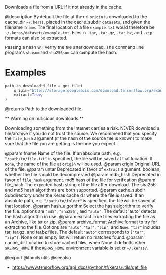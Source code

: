 Downloads a file from a URL if it not already in the cache.

@description
By default the file at the url `origin` is downloaded to the
cache_dir `~/.keras`, placed in the cache_subdir `datasets`,
and given the filename `fname`. The final location of a file
`example.txt` would therefore be `~/.keras/datasets/example.txt`.
Files in `.tar`, `.tar.gz`, `.tar.bz`, and `.zip` formats can
also be extracted.

Passing a hash will verify the file after download. The command line
programs `shasum` and `sha256sum` can compute the hash.

# Examples
```python
path_to_downloaded_file = get_file(
    origin="https://storage.googleapis.com/download.tensorflow.org/example_images/flower_photos.tgz",
    extract=True,
)
```

@returns
Path to the downloaded file.

** Warning on malicious downloads **

Downloading something from the Internet carries a risk.
NEVER download a file/archive if you do not trust the source.
We recommend that you specify the `file_hash` argument
(if the hash of the source file is known) to make sure that the file you
are getting is the one you expect.

@param fname Name of the file. If an absolute path, e.g. `"/path/to/file.txt"`
    is specified, the file will be saved at that location.
    If `None`, the name of the file at `origin` will be used.
@param origin Original URL of the file.
@param untar Deprecated in favor of `extract` argument.
    boolean, whether the file should be decompressed
@param md5_hash Deprecated in favor of `file_hash` argument.
    md5 hash of the file for verification
@param file_hash The expected hash string of the file after download.
    The sha256 and md5 hash algorithms are both supported.
@param cache_subdir Subdirectory under the Keras cache dir where the file is
    saved. If an absolute path, e.g. `"/path/to/folder"` is
    specified, the file will be saved at that location.
@param hash_algorithm Select the hash algorithm to verify the file.
    options are `"md5'`, `"sha256'`, and `"auto'`.
    The default 'auto' detects the hash algorithm in use.
@param extract True tries extracting the file as an Archive, like tar or zip.
@param archive_format Archive format to try for extracting the file.
    Options are `"auto'`, `"tar'`, `"zip'`, and `None`.
    `"tar"` includes tar, tar.gz, and tar.bz files.
    The default `"auto"` corresponds to `["tar", "zip"]`.
    None or an empty list will return no matches found.
@param cache_dir Location to store cached files, when None it
    defaults ether `$KERAS_HOME` if the `KERAS_HOME` environment
    variable is set or `~/.keras/`.

@export
@family utils
@seealso
+ <https://www.tensorflow.org/api_docs/python/tf/keras/utils/get_file>
